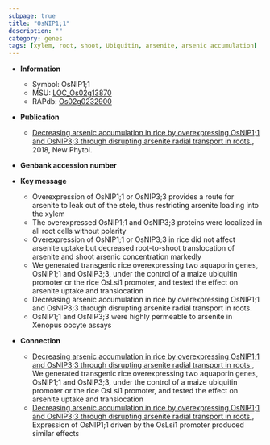 ```yaml
---
subpage: true
title: "OsNIP1;1"
description: ""
category: genes
tags: [xylem, root, shoot, Ubiquitin, arsenite, arsenic accumulation]
---
```


* **Information**  
    + Symbol: OsNIP1;1  
    + MSU: [LOC_Os02g13870](http://rice.plantbiology.msu.edu/cgi-bin/ORF_infopage.cgi?orf=LOC_Os02g13870)  
    + RAPdb: [Os02g0232900](http://rapdb.dna.affrc.go.jp/viewer/gbrowse_details/irgsp1?name=Os02g0232900)  

* **Publication**  
    + [Decreasing arsenic accumulation in rice by overexpressing OsNIP1;1 and OsNIP3;3 through disrupting arsenite radial transport in roots.](http://www.ncbi.nlm.nih.gov/pubmed?term=Decreasing+arsenic+accumulation+in+rice+by+overexpressing+OsNIP1;1+and+OsNIP3;3+through+disrupting+arsenite+radial+transport+in+roots.%5BTitle%5D), 2018, New Phytol.

* **Genbank accession number**  

* **Key message**  
    + Overexpression of OsNIP1;1 or OsNIP3;3 provides a route for arsenite to leak out of the stele, thus restricting arsenite loading into the xylem
    + The overexpressed OsNIP1;1 and OsNIP3;3 proteins were localized in all root cells without polarity
    + Overexpression of OsNIP1;1 or OsNIP3;3 in rice did not affect arsenite uptake but decreased root-to-shoot translocation of arsenite and shoot arsenic concentration markedly
    + We generated transgenic rice overexpressing two aquaporin genes, OsNIP1;1 and OsNIP3;3, under the control of a maize ubiquitin promoter or the rice OsLsi1 promoter, and tested the effect on arsenite uptake and translocation
    + Decreasing arsenic accumulation in rice by overexpressing OsNIP1;1 and OsNIP3;3 through disrupting arsenite radial transport in roots.
    + OsNIP1;1 and OsNIP3;3 were highly permeable to arsenite in Xenopus oocyte assays

* **Connection**  
    + [Decreasing arsenic accumulation in rice by overexpressing OsNIP1;1 and OsNIP3;3 through disrupting arsenite radial transport in roots.](http://www.ncbi.nlm.nih.gov/pubmed?term=Decreasing+arsenic+accumulation+in+rice+by+overexpressing+OsNIP1;1+and+OsNIP3;3+through+disrupting+arsenite+radial+transport+in+roots.%5BTitle%5D),  We generated transgenic rice overexpressing two aquaporin genes, OsNIP1;1 and OsNIP3;3, under the control of a maize ubiquitin promoter or the rice OsLsi1 promoter, and tested the effect on arsenite uptake and translocation
    + [Decreasing arsenic accumulation in rice by overexpressing OsNIP1;1 and OsNIP3;3 through disrupting arsenite radial transport in roots.](http://www.ncbi.nlm.nih.gov/pubmed?term=Decreasing+arsenic+accumulation+in+rice+by+overexpressing+OsNIP1;1+and+OsNIP3;3+through+disrupting+arsenite+radial+transport+in+roots.%5BTitle%5D),  Expression of OsNIP1;1 driven by the OsLsi1 promoter produced similar effects



